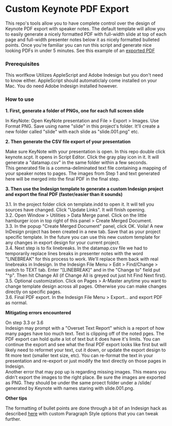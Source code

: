 # Custom Keynote PDF Export

This repo's tools allow you to have complete control over the design of Keynote PDF export with speaker notes. The default template will allow you to easily generate a nicely formatted PDF with full-width slide at top of each page and full-width presenter notes below it as nicely formatted bulleted points. Once you're familiar you can run this script and generate nice looking PDFs in under 5 minutes. See this example of an [exported PDF](example/AI-sept2017.pdf)

### Prerequisites

This worlfkow Utilizes AppleScript and Adobe Indesign but you don't need to know either. AppleScript should automaticlaly come installed on your Mac. You do need Adobe Indesign installed however. 

### How to use

**1. First, generate a folder of PNGs, one for each full screen slide**

In KeyNote: Open KeyNote presentation and File > Export > Images. Use Format PNG. Save using name "slide" in this project's folder. It'll create a new folder called "slide" with each slide as "slide.001.png" etc. 

**2. Then generate the CSV file export of your presentation**

Make sure KeyNote with your presentation is open. In this repo double click keynote.scpt. It opens in Script Editor. Click the gray play icon in it. It will generate a "datamap.csv" in the same folder within a few seconds.  
This generated file is a comma-deliminated text file containing a mapping of your speaker notes to pages. The images from Step 1 and text generated here will be merged into the final PDF in the final step.


**3. Then use the Indesign template to generate a custom Indesign project and export the final PDF (faster/easier than it sounds)**

3.1. In the project folder click on template.indd to open it. It will tell you sources have changed. Click "Update Links". It will finish opening.  
3.2. Open Window > Utilities > Data Merge panel. Click on the little hamburger icon in top right of this panel > Create Merged Document.  
3.3. In the popup "Create Merged Document" panel, click OK. Voila! A new InDesign project has been created in a new tab. Save that as your project specific template. In the future you can use this new custom template for any changes in export design for your current project.  
3.4. Next step is to fix linebreaks. In the datamap.csv file we had to temporarily replace lines breaks in presenter notes with the word "LINEBREAK" for this process to work. We'll replace them back with real linebreaks in Indesign. In the Indesign File Menu > Edit > Find/Change > switch to TEXT tab. Enter "[LINEBREAK]" and in the "Change to" field put "^p". Then hit Change All (if Change All is greyed out just hit Find Next first).  
3.5. Optional customization. Click on Pages > A-Master anytime you want to change template design across all pages. Otherwise you can make changes directly on specific pages.  
3.6. Final PDF export. In the Indesign File Menu > Export... and export PDF as normal.  

**Mitigating errors encountered**

On step 3.3 or 3.6  
Indesign may prompt with a "Overset Text Report" which is a report of how many pages have too much text. Text is clipping off of the noted pges. The PDF export can hold quite a lot of text but it does have it's limits. You can continue the export and see what the final PDF export looks like first but will likely need to reformet your text, cut it down, or update the export design to fit more text (smaller text size, etc). You can re-format the text in your presentation and re-export or just modify the text directly on those pages in Indesign.  
Another error that may pop up is regarding missing images. This means you didn't export the images to the right place. Be sure the images are exported as PNG. They should be under the same proect folder under a /slide/ generated by Keynote with names staring with slide.001.png.  

**Other tips**

The formatting of bullet points are done through a bit of an Indesign hack as described [here](https://indesignsecrets.com/controlling-line-breaks-with-data-merge.php) with custom Paragraph Style options that you can tweak further.





